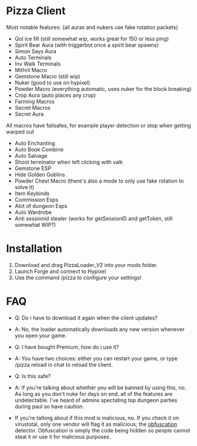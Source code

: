# Pizza Client



Most notable features: (all auras and nukers use fake rotation packets)
- Qol ice fill (still somewhat wip, works great for 150 or less ping)
- Spirit Bear Aura (with triggerbot once a spirit bear spawns)
- Simon Says Aura
- Auto Terminals
- Inv Walk Terminals
- Mithril Macro
- Gemstone Macro (still wip)
- Nuker (good to use on hypixel)
- Powder Macro (everything automatic, uses nuker for the block breaking)
- Crop Aura (auto places any crop)
- Farming Macros
- Secret Macros
- Secret Aura

All macros have failsafes, for example player detection or stop when getting warped out
- Auto Enchanting
- Auto Book Combine
- Auto Salvage
- Shoot terminator when left clicking with valk
- Gemstone ESP
- Hide Golden Goblins
- Powder Chest Macro (there's also a mode to only use fake rotation to solve it)
- Item Keybinds
- Commission Esps
- Alot of dungeon Esps
- Auto Wardrobe
- Anti sessionid stealer (works for getSessionID and getToken, still somewhat WIP?)


# Installation

  1. Download and drag PizzaLoader_V2 into your mods folder.
  2. Launch Forge and connect to Hypixel
  3. Use the command /pizza to configure your settings!



# FAQ
- Q: Do i have to download it again when the client updates?
- A: No, the loader automatically downloads any new version whenever you open your game.

- Q: I have bought Premium, how do i use it?
- A: You have two choices: either you can restart your game, or type /pizza reload in chat to reload the client.

- Q: Is this safe?
- A: If you're talking about whether you will be banned by using this, no. As long as you don't nuke for days on end, all of the features are undetectable. I've heard of admins spectating top dungeon parties during paul so have caution.
  
- If you're talking about if this mod is malicious, no. If you check it on virustotal, only one vendor will flag it as malicious; the [obfuscation]([url](https://en.wikipedia.org/wiki/Obfuscation)) detector. Obfuscation is simply the code being hidden so people cannot steal it or use it for malicious purposes.
  
